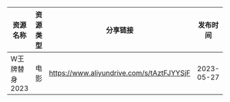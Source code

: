 | 资源名称      | 资源类型 | 分享链接                                      | 发布时间       |
| --------- | ---- | ----------------------------------------- | ---------- |
| W王牌替身2023 | 电影   | https://www.aliyundrive.com/s/tAztFJYYSjF | 2023-05-27 |
